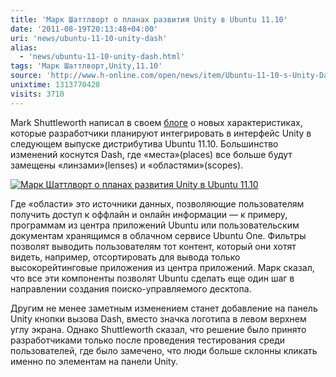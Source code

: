 ```yaml
---
title: 'Марк Шаттлворт о планах развития Unity в Ubuntu 11.10'
date: '2011-08-19T20:13:48+04:00'
uri: 'news/ubuntu-11-10-unity-dash'
alias: 
  - 'news/ubuntu-11-10-unity-dash.html'
tags: 'Марк Шаттлворт,Unity,11.10'
source: 'http://www.h-online.com/open/news/item/Ubuntu-11-10-s-Unity-Dash-is-taking-shape-1324386.html'
unixtime: 1313770428
visits: 3710
---
```

Mark Shuttleworth написал в своем [блоге](http://www.markshuttleworth.com/archives/717) о новых характеристиках, которые разработчики планируют интегрировать в интерфейс Unity в следующем выпуске дистрибутива Ubuntu 11.10. Большинство изменений коснутся Dash, где «места»(places) все больше будут замещены «линзами»(lenses) и «областями»(scopes).

 [![Марк Шаттлворт о планах развития Unity в Ubuntu 11.10](img/2011/08/19/20-00/dash-home-1110-6059567368-o.jpg)](img/2011/08/19/20-00/dash-home-1110-6059567368-o.jpg)

Где «области» это источники данных, позволяющие пользователям получить доступ к оффлайн и онлайн информации — к примеру, программам из центра приложений Ubuntu или пользовательским документам хранящимся в облачном сервисе Ubuntu One. Фильтры позволят выводить пользователям тот контент, который они хотят видеть, например, отсортировать для вывода только высокорейтинговые приложения из центра приложений. Марк сказал, что все эти компоненты позволят Ubuntu сделать еще один шаг в направлении создания поиско-управляемого десктопа.

Другим не менее заметным изменением станет добавление на панель Unity кнопки вызова Dash, вместо значка логотипа в левом верхнем углу экрана. Однако Shuttleworth сказал, что решение было принято разработчиками только после проведения тестирования среди пользователей, где было замечено, что люди больше склонны кликать именно по элементам на панели Unity.
